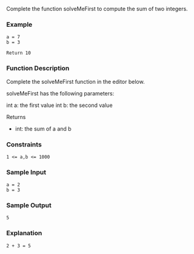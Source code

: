 Complete the function solveMeFirst to compute the sum of two integers.

### **Example**
```
a = 7
b = 3

Return 10
```

### **Function Description**

Complete the solveMeFirst function in the editor below.

solveMeFirst has the following parameters:

int a: the first value
int b: the second value

Returns
- int: the sum of a and b

### **Constraints**
```
1 <= a,b <= 1000
```
### **Sample Input**
```
a = 2
b = 3
```
### **Sample Output**
```
5
```
### **Explanation**
```
2 + 3 = 5
```